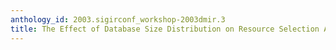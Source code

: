 ```yaml
---
anthology_id: 2003.sigirconf_workshop-2003dmir.3
title: The Effect of Database Size Distribution on Resource Selection Algorithms
---
```

